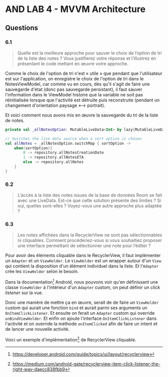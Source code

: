 # AND LAB 4 - MVVM Architecture

## Questions

### 6.1

> Quelle est la meilleure approche pour sauver le choix de l’option de tri de la
> liste des notes ? Vous justifierez votre réponse et l’illustrez en présentant
> le code mettant en œuvre votre approche.

Comme le choix de l'option de tri n'est « utile » que pendant que l'utilisateur
est sur l'application, on enregistre le choix de l'option de tri dans le
NotesViewModel, car comme vu en cours, dès qu'il s'agit de faire une sauvegarde
d'état (donc pas sauvegarde persistant), il faut sauver l'information dans le
ViewModel histoire que la variable ne soit pas réinitialisée lorsque que
l'activité est détruite puis reconstruite (pendant un changement d'orientation
paysage ⟷ portrait).

Et voici comment nous avons mis en œuvre la sauvegarde du tri de la liste de
notes.

```kotlin
private val _allNotesOption: MutableLiveData<Int> by lazy{MutableLiveData(-1)}

// Switches the live data source when a sort option is chosen
val allNotes = _allNotesOption.switchMap { sortOption ->
    when(sortOption){
        0 -> repository.allNotesCreationDate
        1 -> repository.allNotesETA
        else -> repository.allNotes
    }
}
```

### 6.2

> L’accès à la liste des notes issues de la base de données Room se fait avec
> une LiveData. Est-ce que cette solution présente des limites ? Si oui, quelles
> sont-elles ? Voyez-vous une autre approche plus adaptée ?

### 6.3

> Les notes affichées dans la RecyclerView ne sont pas sélectionnables ni
> cliquables. Comment procéderiez-vous si vous souhaitiez proposer une interface
> permettant de sélectionner une note pour l’éditer ?

Pour avoir des éléments cliquable dans le RecyclerView, il faut implémenter un
`Adapter` et un `ViewHolder`. Le `ViewHolder` est un wrapper autour d'un `View`
qui contient la disposition d'un élément individuel dans la liste. Et
l'`Adapter` crée les `ViewHolder` selon le besoin.

Dans la documentation[^1] Android, nous pouvons voir qu'en définissant une
classe `ViewHolder` à l'intérieur d'un `Adapter` custom, on peut définir un
*click listener* sur la vue.

[^1]: https://developer.android.com/guide/topics/ui/layout/recyclerview

Donc une manière de mettre ça en œuvre, serait de de faire un `ViewHolder`
custom qui aurait une fonction `bind` et aurait parmi ses arguments un
`OnItemClickListener`. Et ensuite on ferait un `Adapter` custom qui override
`onBindViewHolder`. Et enfin on ajoute l'interface `OnItemClickListener` dans
l'activité et on override la méthode `onItemClicked` afin de faire un intent et
de lancer une nouvelle activité.

Voici un exemple d'implémentation[^2] de RecyclerView cliquable.

[^2]: https://medium.com/android-gate/recyclerview-item-click-listener-the-right-way-daecc838fbb9
